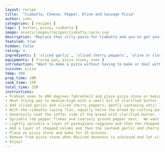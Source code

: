 ```yaml
---
layout: recipe
title:  "Ciabatta, Cheese, Pepper, Olive and Sausage Pizza"
author: john
categories: [ recipes ]
tags: [ butter, pizza, ciabatta ]
image: assets/images/recipes/ciabatta.cacio.svg
description: "Replace that silly pasta for Ciabatta and you've got yourself the makings of a hand held...Cacio, Pepe, Olive e Salsiccia...pizza, its a pizza."
featured: true
hidden: false
rating: 4
ingredients: [ 'sliced garlic', 'sliced cherry peppers', 'olive or clarified oil', 'parmigiano-reggiano', 'chopped mixed olives', 'chopped salami', 'red pepper flakes', 'coarsely ground fresh pepper']
equipments: [ frying pan, pizza stone, oven ]
introduction: "Want to make a pizza without having to make or deal with the pizza dough?  We did and its worth doing again.  The ease for manufacturing the glorious bready boat is only beat by the flavor it that explodes in your mouth."
cuisine: pizza
temp: 400
prep_time: 10M
cook_time: 15M
total_time: 25M
instructions:
- Preheat oven to 400 degrees fahrenheit and place pizza stone or baking tray inside to warm.
- Heat frying pan to medium-high with a small bit of clarified butter.
- Add sliced garlic and sliced cherry peppers; gently sauteeing until lightly charred.  Remove from heat.
- With the ciabatta laying flat, equally halve the bread by cutting parallel to the cutting board.  This will render two equal pizza surfaces.
- Generously coat the softer side of the bread with clarified butter, the more that gets used, the more the bread can absorb as it cooks.  We used our homemade Clarifed Garlic Butter.
- Sprinkle red pepper flakes and coarsely ground pepper next.  We want the clarified butter to slightly cook those peppers, helping release the flavors into pizza.
- Lightly sprinkle a layer of parmigiano-reggiano and then the chopped mixed olives.
- Add a layer of chopped salami and then the sauteed garlic and cherry peppers.  Sprinkle with another light layer of parmigiano-reggiano.
- Place on pizza stone and bake for 15 minutes.
- Remove from pizza stone when desired doneness is achieved and let sit for roughly three minutes.  This will let the ingredients set, helping ease the cutting process.
- Enjoy!
---
```

